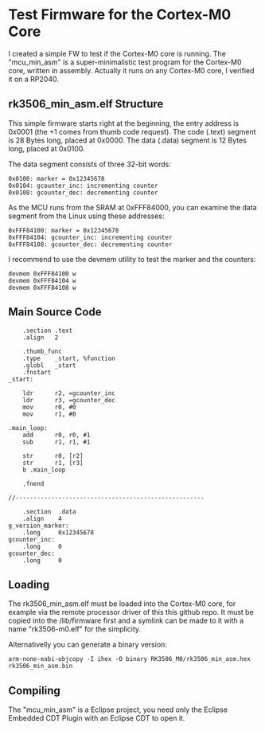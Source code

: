 # Test Firmware for the Cortex-M0 Core

I created a simple FW to test if the Cortex-M0 core is running.
The "mcu_min_asm" is a super-minimalistic test program for the Cortex-M0 core, written in assembly.
Actually it runs on any Cortex-M0 core, I verified it on a RP2040.

## rk3506_min_asm.elf Structure
This simple firmware starts right at the beginning, the entry address is 0x0001 (the +1 comes from thumb code request).
The code (.text) segment is 28 Bytes long, placed at 0x0000.
The data (.data) segment is 12 Bytes long, placed at 0x0100.

The data segment consists of three 32-bit words:
```
0x0100: marker = 0x12345678
0x0104: gcounter_inc: incrementing counter
0x0108: gcounter_dec: decrementing counter
```
As the MCU runs from the SRAM at 0xFFF84000, you can examine the data segment from the Linux using these addresses: 
```
0xFFF84100: marker = 0x12345678
0xFFF84104: gcounter_inc: incrementing counter
0xFFF84108: gcounter_dec: decrementing counter
```
I recommend to use the devmem utility to test the marker and the counters:
```
devmem 0xFFF84100 w
devmem 0xFFF84104 w
devmem 0xFFF84108 w
```
## Main Source Code
```ASM
    .section .text
    .align   2

    .thumb_func
    .type    _start, %function
    .globl   _start
    .fnstart
_start:

    ldr      r2, =gcounter_inc
    ldr      r3, =gcounter_dec
    mov      r0, #0
    mov      r1, #0

.main_loop:
    add      r0, r0, #1
    sub      r1, r1, #1

    str      r0, [r2]
    str      r1, [r3]
    b .main_loop

    .fnend

//-----------------------------------------------------

    .section  .data
    .align    4
g_version_marker:
    .long     0x12345678
gcounter_inc:
    .long     0
gcounter_dec:
    .long     0
```

## Loading
The rk3506_min_asm.elf must be loaded into the Cortex-M0 core, for example via the remote processor driver of this this github repo. It must be copied into the /lib/firmware first and a symlink can be made to it with a name "rk3506-m0.elf" for the simplicity.

Alternativelly you can generate a binary version:

`arm-none-eabi-objcopy -I ihex -O binary RK3506_M0/rk3506_min_asm.hex rk3506_min_asm.bin`

## Compiling
The "mcu_min_asm" is a Eclipse project, you need only the Eclipse Embedded CDT Plugin with an Eclipse CDT to open it.
